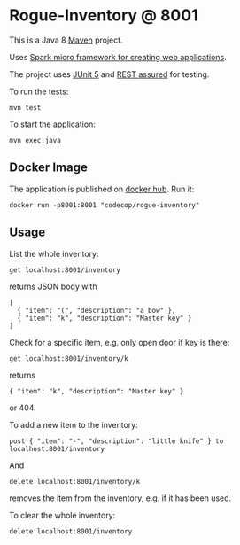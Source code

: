 # Rogue-Inventory @ 8001

This is a Java 8 [Maven](https://maven.apache.org/) project.

Uses [Spark micro framework for creating web applications](https://sparkjava.com/).

The project uses [JUnit 5](https://junit.org/junit5/) and [REST assured](http://rest-assured.io/) for testing.

To run the tests:

    mvn test

To start the application:

    mvn exec:java

## Docker Image

The application is published on [docker hub](https://hub.docker.com/r/codecop/rogue-inventory). Run it:

    docker run -p8001:8001 "codecop/rogue-inventory"

## Usage

List the whole inventory:

    get localhost:8001/inventory

returns JSON body with

    [
      { "item": "(", "description": "a bow" },
      { "item": "k", "description": "Master key" }
    ]

Check for a specific item, e.g. only open door if key is there:

    get localhost:8001/inventory/k

returns

    { "item": "k", "description": "Master key" }

or 404.

To add a new item to the inventory:

    post { "item": "-", "description": "little knife" } to localhost:8001/inventory

And

    delete localhost:8001/inventory/k

removes the item from the inventory, e.g. if it has been used.

To clear the whole inventory:

    delete localhost:8001/inventory
